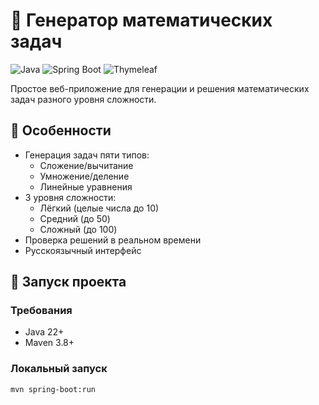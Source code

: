 # 🧮 Генератор математических задач

![Java](https://img.shields.io/badge/Java-22%2B-blue)
![Spring Boot](https://img.shields.io/badge/Spring_Boot-3.1-green)
![Thymeleaf](https://img.shields.io/badge/Thymeleaf-3.1-yellowgreen)

Простое веб-приложение для генерации и решения математических задач разного уровня сложности.

## 🌟 Особенности

- Генерация задач пяти типов:
  - Сложение/вычитание
  - Умножение/деление
  - Линейные уравнения
- 3 уровня сложности:
  - Лёгкий (целые числа до 10)
  - Средний (до 50)
  - Сложный (до 100)
- Проверка решений в реальном времени
- Русскоязычный интерфейс

## 🚀 Запуск проекта

### Требования
- Java 22+
- Maven 3.8+

### Локальный запуск
```bash
mvn spring-boot:run
```

